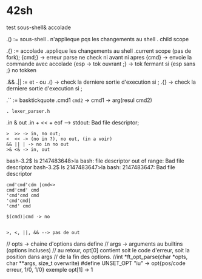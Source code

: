 # 42sh


test sous-shell& accolade

 .() := sous-shell
	. n'applieque pqs les changements au shell
	. child scope

 .{} := accolade
 	.applique les changements au shell
	.current scope (pas de fork);
	{cmd;} -> erreur parse ne check ni avant ni apres
	{cmd} -> envoie la commande avec accolade
	{esp -> tok ouvrant
	;} -> tok fermant
	si {esp sans ;} no tokken

 .&& .|| := et - ou
 	.() -> check la derniere sortie d'execution si ;
	.{} -> check la derniere sortie d'execution si ;

 .`` := basktickquote
	.cmd1 `cmd2` -> cmd1 -> arg(resul cmd2)

	. lexer_parser.h

 .in & out
	.in + << + eof --> stdout: Bad file descriptor;

	>  >> -> in, no out;
	<  << -> (no in ?), no out, (in a voir)
	&& || | -> no in no out
	>& <& -> in, out

bash-3.2$ ls 2147483648>la
bash: file descriptor out of range: Bad file descriptor
bash-3.2$ ls 2147483647>la
bash: 2147483647: Bad file descriptor


	cmd'cmd'cdm |cmd<>
	cmd'cmd' cmd
	'cmd'cmd cmd
	'cmd'cmd|
	'cmd' cmd

	$(cmd)|cmd -> no


	>, <, ||, && --> pas de out
  // opts -> chaine d'options dans define
  // args -> arguments au builtins (options incluses)
  // au retour, opt[0] contient soit le code d'erreur, soit la position dans args
  // de la fin des options.
  //int *ft_opt_parse(char *opts, char **args, size_t overwrite)
  #define UNSET_OPT "iu" -> opt{pos/code erreur, 1/0, 1/0}
   exemple opt[1] -> 1
